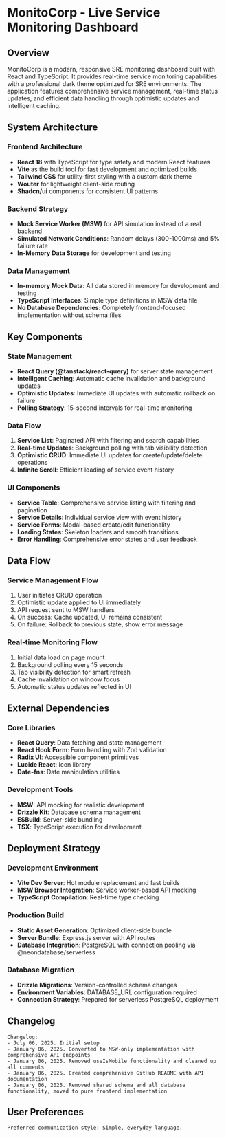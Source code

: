 # MonitoCorp - Live Service Monitoring Dashboard

## Overview

MonitoCorp is a modern, responsive SRE monitoring dashboard built with React and TypeScript. It provides real-time service monitoring capabilities with a professional dark theme optimized for SRE environments. The application features comprehensive service management, real-time status updates, and efficient data handling through optimistic updates and intelligent caching.

## System Architecture

### Frontend Architecture
- **React 18** with TypeScript for type safety and modern React features
- **Vite** as the build tool for fast development and optimized builds
- **Tailwind CSS** for utility-first styling with a custom dark theme
- **Wouter** for lightweight client-side routing
- **Shadcn/ui** components for consistent UI patterns

### Backend Strategy
- **Mock Service Worker (MSW)** for API simulation instead of a real backend
- **Simulated Network Conditions**: Random delays (300-1000ms) and 5% failure rate
- **In-Memory Data Storage** for development and testing

### Data Management
- **In-memory Mock Data**: All data stored in memory for development and testing
- **TypeScript Interfaces**: Simple type definitions in MSW data file
- **No Database Dependencies**: Completely frontend-focused implementation without schema files

## Key Components

### State Management
- **React Query (@tanstack/react-query)** for server state management
- **Intelligent Caching**: Automatic cache invalidation and background updates
- **Optimistic Updates**: Immediate UI updates with automatic rollback on failure
- **Polling Strategy**: 15-second intervals for real-time monitoring

### Data Flow
1. **Service List**: Paginated API with filtering and search capabilities
2. **Real-time Updates**: Background polling with tab visibility detection
3. **Optimistic CRUD**: Immediate UI updates for create/update/delete operations
4. **Infinite Scroll**: Efficient loading of service event history

### UI Components
- **Service Table**: Comprehensive service listing with filtering and pagination
- **Service Details**: Individual service view with event history
- **Service Forms**: Modal-based create/edit functionality
- **Loading States**: Skeleton loaders and smooth transitions
- **Error Handling**: Comprehensive error states and user feedback

## Data Flow

### Service Management Flow
1. User initiates CRUD operation
2. Optimistic update applied to UI immediately
3. API request sent to MSW handlers
4. On success: Cache updated, UI remains consistent
5. On failure: Rollback to previous state, show error message

### Real-time Monitoring Flow
1. Initial data load on page mount
2. Background polling every 15 seconds
3. Tab visibility detection for smart refresh
4. Cache invalidation on window focus
5. Automatic status updates reflected in UI

## External Dependencies

### Core Libraries
- **React Query**: Data fetching and state management
- **React Hook Form**: Form handling with Zod validation
- **Radix UI**: Accessible component primitives
- **Lucide React**: Icon library
- **Date-fns**: Date manipulation utilities

### Development Tools
- **MSW**: API mocking for realistic development
- **Drizzle Kit**: Database schema management
- **ESBuild**: Server-side bundling
- **TSX**: TypeScript execution for development

## Deployment Strategy

### Development Environment
- **Vite Dev Server**: Hot module replacement and fast builds
- **MSW Browser Integration**: Service worker-based API mocking
- **TypeScript Compilation**: Real-time type checking

### Production Build
- **Static Asset Generation**: Optimized client-side bundle
- **Server Bundle**: Express.js server with API routes
- **Database Integration**: PostgreSQL with connection pooling via @neondatabase/serverless

### Database Migration
- **Drizzle Migrations**: Version-controlled schema changes
- **Environment Variables**: DATABASE_URL configuration required
- **Connection Strategy**: Prepared for serverless PostgreSQL deployment

## Changelog

```
Changelog:
- July 06, 2025. Initial setup
- January 06, 2025. Converted to MSW-only implementation with comprehensive API endpoints
- January 06, 2025. Removed useIsMobile functionality and cleaned up all comments
- January 06, 2025. Created comprehensive GitHub README with API documentation
- January 06, 2025. Removed shared schema and all database functionality, moved to pure frontend implementation
```

## User Preferences

```
Preferred communication style: Simple, everyday language.
```